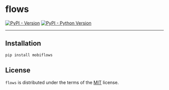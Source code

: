 # flows

[![PyPI - Version](https://img.shields.io/pypi/v/mobiflows.svg)](https://pypi.org/project/mobiflows)
[![PyPI - Python Version](https://img.shields.io/pypi/pyversions/mobiflows.svg)](https://pypi.org/project/mobiflows)

-----

## Installation

```console
pip install mobiflows
```

## License

`flows` is distributed under the terms of the [MIT](https://spdx.org/licenses/MIT.html) license.
